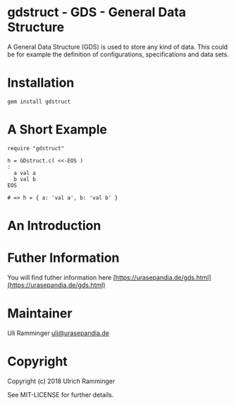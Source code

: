 gdstruct - GDS - General Data Structure
=======================================

A General Data Structure (GDS) is used to store any kind of data. 
This could be for example the definition of configurations, specifications and data sets.

Installation
============

    gem install gdstruct
  
A Short Example
===============

~~~
require "gdstruct"

h = GDstruct.c( <<-EOS )
:
  a val a
  b val b
EOS

# => h = { a: 'val a', b: 'val b' }
~~~


An Introduction
===============

Futher Information
==================

You will find futher information here [https://urasepandia.de/gds.html](https://urasepandia.de/gds.html)

Maintainer
==========

Uli Ramminger <uli@urasepandia.de>

Copyright
=========

Copyright (c) 2018 Ulrich Ramminger

See MIT-LICENSE for further details.
